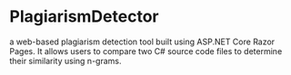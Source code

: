 # PlagiarismDetector
a web-based plagiarism detection tool built using ASP.NET Core Razor Pages. It allows users to compare two C# source code files to determine their similarity using n-grams.
